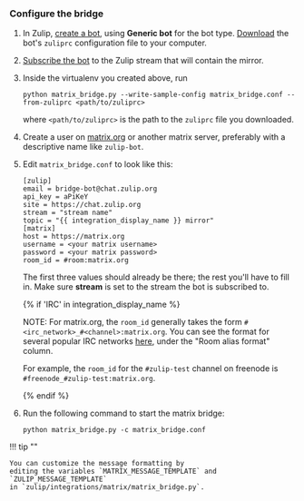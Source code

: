 ### Configure the bridge

1. In Zulip, [create a bot](/help/add-a-bot-or-integration), using **Generic bot**
   for the bot type. [Download](/api/api-keys-zuliprc) the bot's `zuliprc`
   configuration file to your computer.

1. [Subscribe the bot](/help/add-or-remove-users-from-a-stream) to the Zulip
   stream that will contain the mirror.

1. Inside the virtualenv you created above, run

    ```
    python matrix_bridge.py --write-sample-config matrix_bridge.conf --from-zuliprc <path/to/zuliprc>
    ```

    where `<path/to/zuliprc>` is the path to the `zuliprc` file you downloaded.

1. Create a user on [matrix.org](https://matrix.org/) or another matrix
   server, preferably with a descriptive name like `zulip-bot`.

1. Edit `matrix_bridge.conf` to look like this:

    ```
    [zulip]
    email = bridge-bot@chat.zulip.org
    api_key = aPiKeY
    site = https://chat.zulip.org
    stream = "stream name"
    topic = "{{ integration_display_name }} mirror"
    [matrix]
    host = https://matrix.org
    username = <your matrix username>
    password = <your matrix password>
    room_id = #room:matrix.org
    ```

    The first three values should already be there; the rest you'll have to fill in.
    Make sure **stream** is set to the stream the bot is
    subscribed to.

    {% if 'IRC' in integration_display_name %}

    NOTE: For matrix.org, the `room_id` generally takes the form
    `#<irc_network>_#<channel>:matrix.org`. You can see the format for
    several popular IRC networks
    [here](https://github.com/matrix-org/matrix-appservice-irc/wiki/Bridged-IRC-networks), under
    the "Room alias format" column.

    For example, the `room_id` for the `#zulip-test` channel on freenode is
    `#freenode_#zulip-test:matrix.org`.

    {% endif %}

1. Run the following command to start the matrix bridge:

    ```
    python matrix_bridge.py -c matrix_bridge.conf
    ```

!!! tip ""

    You can customize the message formatting by
    editing the variables `MATRIX_MESSAGE_TEMPLATE` and `ZULIP_MESSAGE_TEMPLATE`
    in `zulip/integrations/matrix/matrix_bridge.py`.
